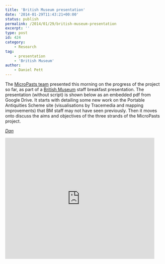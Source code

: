 ```yaml
---
title: 'British Museum presentation'
date: '2014-01-29T11:43:21+00:00'
status: publish
permalink: /2014/01/29/british-museum-presentation
excerpt: ''
type: post
id: 424
category:
    - Research
tag:
    - presentation
    - 'British Museum'
author:
    - Daniel Pett
---
```

The [MicroPasts team](https://blog.micropasts.org/people/) presented this morning on the progress of the project so far, as part of a [British Museum](http://www.britishmuseum.org) staff breakfast presentation. The presentation (without script) is shown below as an embedded pdf from Google Drive. It starts with detailing some new work on the Portable Antiquities Scheme site (visualisations by Tracemedia and mapping improvements) that BM staff may not have seen previously. Then it moves onto discuss the aims and objectives of the three strands of the MicroPasts project.

[*Dan*](http://www.britishmuseum.org/about_us/departments/staff/portable_antiquities_treasure/daniel_pett.aspx)

<iframe allowfullscreen="true" frameborder="0" height="389" loading="lazy" src="https://docs.google.com/presentation/d/1w0VZCQXtfYq8Bg_QzVKGbdDzVtWiAIFV1OWnc2eY6qk/embed?start=false&loop=false&delayms=3000" width="480"></iframe>